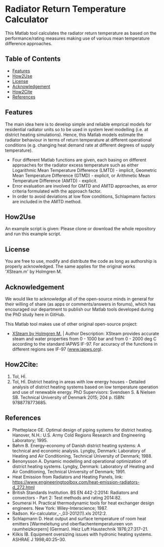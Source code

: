 # Radiator Return Temperature Calculator
This Matlab tool calculates the radiator return temperature as based on the performance/rating measures making use of various mean temperature difference approaches.  

## Table of Contents
- [Features](README.md#features)
- [How2Use](README.md#how2use)
- [License](README.md#license)
- [Acknowledgement](README.md#acknowledgement)
- [How2Cite](README.md#how2cite)
- [References](README.md#references)

## Features
The main idea here is to develop simple and reliable emprical models for residential radiator units so to be used in system level modelling (i.e. at district heating simulations). Hence, this Matlab models estimate the radiator behaviour in terms of return temperature at different operational conditions (e.g. changing heat demand rate at different degrees of supply temperature).

- Four different Matlab functions are given, each basing on different approaches for the radiator excess temperature such as either Logarithmic Mean Temperature Difference (LMTD) - implicit, Geometric Mean Temperature Difference (GTMD) - explicit, or Arithmetic Mean Temperature Difference (AMTD) - explicit.
- Error evaluation are involved for GMTD and AMTD approaches, as error criteria formulated with the approach factor. 
- In order to avoid deviations at low flow conditions, Schlapmann factors are included in the AMTD method.

## How2Use
An example script is given: 
Please clone or download the whole repository and run this example script. 

## License
You are free to use, modify and distribute the code as long as authorship is properly acknowledged. The same applies for the original works 'XSteam.m' by Holmgren M. 

## Acknowledgement 
We would like to acknowledge all of the open-source minds in general for their willing of share (as apps or comments/answers in forums), which has encouraged our department to publish our Matlab tools developed during the PhD study here in GitHub.

This Matlab tool makes use of other original open-source project: 
- [XSteam by Holmgren M.](https://nl.mathworks.com/matlabcentral/fileexchange/9817-x-steam--thermodynamic-properties-of-water-and-steam) | Author Description: XSteam provides accurate steam and water properties from 0 - 1000 bar and from 0 - 2000 deg C according to the standard IAPWS IF-97. For accuracy of the functions in different regions see IF-97 (www.iapws.org).

## How2Cite:
1. Tol, Hİ. 
2. Tol, Hİ. District heating in areas with low energy houses - Detailed analysis of district heating systems based on low temperature operation and use of renewable energy. PhD Supervisors: Svendsen S. & Nielsen SB. Technical University of Denmark 2015; 204 p. ISBN: 9788778773685.

## References
- Phetteplace GE. Optimal design of piping systems for district heating. Hanover, N.H.: U.S. Army Cold Regions Research and Engineering Laboratory; 1995.
- Bøhm B. Energy-economy of Danish district heating systems: A technical and economic analysis. Lyngby, Denmark: Laboratory of Heating and Air Conditioning, Technical University of Denmark; 1988.
- Benonysson A. Dynamic modelling and operational optimization of district heating systems. Lyngby, Denmark: Laboratory of Heating and Air Conditioning, Technical University of Denmark; 1991.
- Heat Emission from Radiators and Heating Panels, link: https://www.engineeringtoolbox.com/heat-emission-radiators-d_272.html
- British Standards Institution. BS EN 442-2:2014: Radiators and convectors - Part 2: Test methods and rating 2014:82.
- Soumerai H. Practical thermodynamic tools for heat exchanger design engineers. New York: Wiley-Interscience; 1987.
- Radson. Kv-calculator_-_03-2012(1).xls 2012:2.
- Schlapmann D. Heat output and surface temperature of room heat emitters [Warmeleitung und oberflachentemperatureen von raumheizkorpern] (German). Heiz Luft Haustechnik 1976;27:317–21.
- Kilkis İB. Equipment oversizing issues with hydronic heating systems. ASHRAE J 1998;40:25–30.
